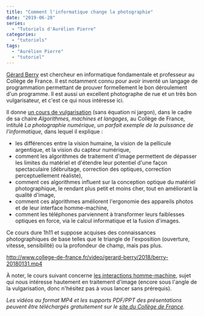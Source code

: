 ```yaml
---
title: "Comment l'informatique change la photographie"
date: "2019-06-28"
series:
  - "Tutoriels d'Aurélien Pierre"
categories: 
  - "tutoriels"
tags:
  - "Aurélien Pierre"
  - "tutoriel"
---
```


[Gérard Berry](https://fr.wikipedia.org/wiki/G%C3%A9rard_Berry) est chercheur en informatique fondamentale et professeur au Collège de France. Il est notamment connu pour avoir inventé un langage de programmation permettant de prouver formellement le bon déroulement d'un programme. Il est aussi un excellent photographe de rue et un très bon vulgarisateur, et c'est ce qui nous intéresse ici.

Il donne [un cours de vulgarisation](https://www.college-de-france.fr/site/gerard-berry/course-2018-01-31-16h00.htm) (sans équation ni jargon), dans le cadre de sa chaire _Algorithmes, machines et langages,_ au Collège de France, intitulé _La photographie numérique, un parfait exemple de la puissance de l'informatique,_ dans lequel il explique :

- les différences entre la vision humaine, la vision de la pellicule argentique, et la vision du capteur numérique,
- comment les algorithmes de traitement d'image permettent de dépasser les limites du matériel et d'étendre leur potentiel d'une façon spectaculaire (débruitage, correction des optiques, correction perceptuellement réaliste),
- comment ces algorithmes influent sur la conception optique du matériel photographique, le rendant plus petit et moins cher, tout en améliorant la qualité d'image,
- comment ces algorithmes améliorent l'ergonomie des appareils photos et de leur interface homme-machine,
- comment les téléphones parviennent à transformer leurs faiblesses optiques en force, via le calcul informatique et la fusion d'images.

Ce cours dure 1h11 et suppose acquises des connaissances photographiques de base telles que le triangle de l'exposition (ouverture, vitesse, sensibilité) ou la profondeur de champ, mais pas plus.

http://www.college-de-france.fr/video/gerard-berry/2018/berry-20180131.mp4

À noter, le cours suivant concerne [les interactions homme-machine](https://www.college-de-france.fr/site/gerard-berry/seminar-2018-01-31-17h30.htm), sujet qui nous intéresse hautement en traitement d'image (encore sous l'angle de la vulgarisation, donc n'hésitez pas à vous lancer sans prérequis).

_Les vidéos au format MP4 et les supports PDF/PPT des présentations peuvent être téléchargés gratuitement sur le [site du Collège de France](https://www.college-de-france.fr/site/gerard-berry/course-2018-01-31-16h00.htm)._
